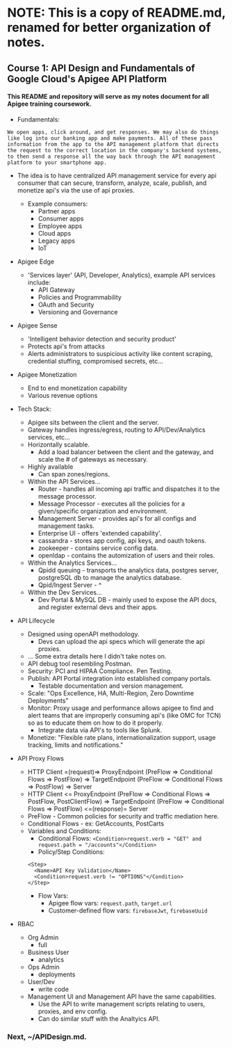 # NOTE: This is a copy of README.md, renamed for better organization of notes.
## Course 1: API Design and Fundamentals of Google Cloud's Apigee API Platform
#### This README and repository will serve as my notes document for all Apigee training coursework.

* Fundamentals:
```
We open apps, click around, and get responses. We may also do things like log into our banking app and make payments. All of these pass information from the app to the API management platform that directs the request to the correct location in the company's backend systems, to then send a response all the way back through the API management platform to your smartphone app.
```
  * The idea is to have centralized API management service for every api consumer that can secure, transform, analyze, scale, publish, and monetize api's via the use of api proxies.
    * Example consumers:
      * Partner apps
      * Consumer apps
      * Employee apps
      * Cloud apps
      * Legacy apps
      * IoT
  * Apigee Edge
    * 'Services layer' (API, Developer, Analytics), example API services include:
      * API Gateway
      * Policies and Programmability
      * OAuth and Security
      * Versioning and Governance
  * Apigee Sense
    * 'Intelligent behavior detection and security product'
    * Protects api's from attacks
    * Alerts administrators to suspicious activity like content scraping, credential stuffing, compromised secrets, etc...
  * Apigee Monetization
    * End to end monetization capability
    * Various revenue options

* Tech Stack:
  * Apigee sits between the client and the server.
  * Gateway handles ingress/egress, routing to API/Dev/Analytics services, etc...
  * Horizontally scalable.
    * Add a load balancer between the client and the gateway, and scale the # of gateways as necessary.
  * Highly available
    * Can span zones/regions.
  * Within the API Services...
    * Router            - handles all incoming api traffic and dispatches it to the message processor.
    * Message Processor - executes all the policies for a given/specific organization and environment.
    * Management Server - provides api's for all configs and management tasks.
    * Enterprise UI     - offers 'extended capability'.
    * cassandra         - stores app config, api keys, and oauth tokens.
    * zookeeper         - contains service config data.
    * openldap          - contains the automization of users and their roles.
  * Within the Analytics Services...
    * Qpidd queuing      - transports the analytics data, postgres server, postgreSQL db to manage the analytics database.
    * Qpid/Ingest Server - ^
  * Within the Dev Services...
    * Dev Portal & MySQL DB - mainly used to expose the API docs, and register external devs and their apps.

* API Lifecycle
  * Designed using openAPI methodology.
    * Devs can upload the api specs which will generate the api proxies.
  * ... Some extra details here I didn't take notes on.
  * API debug tool resembling Postman.
  * Security: PCI and HIPAA Compliance. Pen Testing.
  * Publish: API Portal integration into established company portals.
    * Testable documentation and version management.
  * Scale: "Ops Excellence, HA, Multi-Region, Zero Downtime Deployments"
  * Monitor: Proxy usage and performance allows apigee to find and alert teams that are improperly consuming api's (like OMC for TCN) so as to educate them on how to do it properly.
    * Integrate data via API's to tools like Splunk.
  * Monetize: "Flexible rate plans, internationalization support, usage tracking, limits and notifications."

* API Proxy Flows
  * HTTP Client =(request)=> ProxyEndpoint (PreFlow => Conditional Flows => PostFlow) => TargetEndpoint (PreFlow => Conditional Flows => PostFlow) => Server
  * HTTP Client <= ProxyEndpoint (PreFlow => Conditional Flows => PostFlow, PostClientFlow) => TargetEndpoint (PreFlow => Conditional Flows => PostFlow) <=(response)= Server
  * PreFlow - Common policies for security and traffic mediation here.
  * Conditional Flows - ex: GetAccounts, PostCarts
  * Variables and Conditions:
    * Conditional Flows: `<Condition>request.verb = "GET" and request.path = "/accounts"</Condition>`
    * Policy/Step Conditions:
    ```
    <Step>
      <Name>API Key Validation</Name>
      <Condition>request.verb != "OPTIONS"</Condition>
    </Step>
    ```
    * Flow Vars:
      * Apigee flow vars: `request.path`, `target.url`
      * Customer-defined flow vars: `firebaseJwt`, `firebaseUuid`

* RBAC
  * Org Admin
    * full
  * Business User
    * analytics
  * Ops Admin
    * deployments
  * User/Dev
    * write code
  * Management UI and Management API have the same capabilities.
    * Use the API to write management scripts relating to users, proxies, and env config.
    * Can do similar stuff with the Analtyics API.

### Next, ~/APIDesign.md.
